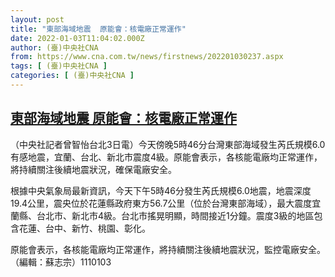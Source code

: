 ```yaml
---
layout: post
title: "東部海域地震  原能會：核電廠正常運作"
date: 2022-01-03T11:04:02.000Z
author: (臺)中央社CNA
from: https://www.cna.com.tw/news/firstnews/202201030237.aspx
tags: [ (臺)中央社CNA ]
categories: [ (臺)中央社CNA ]
---
```

<!--1641207842000-->
[東部海域地震  原能會：核電廠正常運作](https://www.cna.com.tw/news/firstnews/202201030237.aspx)
------

<div>
<div></div><div><p>（中央社記者曾智怡台北3日電）今天傍晚5時46分台灣東部海域發生芮氏規模6.0有感地震，宜蘭、台北、新北市震度4級。原能會表示，各核能電廠均正常運作，將持續關注後續地震狀況，確保電廠安全。</p><p>根據中央氣象局最新資訊，今天下午5時46分發生芮氏規模6.0地震，地震深度19.4公里，震央位於花蓮縣政府東方56.7公里（位於台灣東部海域），最大震度宜蘭縣、台北市、新北市4級。台北市搖晃明顯，時間接近1分鐘。震度3級的地區包含花蓮、台中、新竹、桃園、彰化。</p><p>原能會表示，各核能電廠均正常運作，將持續關注後續地震狀況，監控電廠安全。（編輯：蘇志宗）1110103</p></div>
</div>

